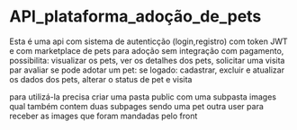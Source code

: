 # API_plataforma_adoção_de_pets
Esta é uma api com sistema de autenticção (login,registro) com token JWT e com marketplace de pets para adoção sem integração com pagamento, possibilita: visualizar os pets, ver os detalhes dos pets, solicitar uma visita par avaliar se pode adotar um pet: se logado: cadastrar, excluir e atualizar os dados dos pets, alterar o status de pet e visita



para utilizá-la precisa criar uma pasta public com uma subpasta images qual também contem duas subpages sendo uma pet outra user para receber as images que foram mandadas pelo front
